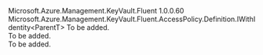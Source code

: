 <Type Name="IBlank&lt;ParentT&gt;" FullName="Microsoft.Azure.Management.KeyVault.Fluent.AccessPolicy.Definition.IBlank&lt;ParentT&gt;">
  <TypeSignature Language="C#" Value="public interface IBlank&lt;ParentT&gt; : Microsoft.Azure.Management.KeyVault.Fluent.AccessPolicy.Definition.IWithIdentity&lt;ParentT&gt;" />
  <TypeSignature Language="ILAsm" Value=".class public interface auto ansi abstract IBlank`1&lt;ParentT&gt; implements class Microsoft.Azure.Management.KeyVault.Fluent.AccessPolicy.Definition.IWithIdentity`1&lt;!ParentT&gt;" />
  <TypeSignature Language="DocId" Value="T:Microsoft.Azure.Management.KeyVault.Fluent.AccessPolicy.Definition.IBlank`1" />
  <TypeSignature Language="VB.NET" Value="Public Interface IBlank(Of ParentT)&#xA;Implements IWithIdentity(Of ParentT)" />
  <TypeSignature Language="F#" Value="type IBlank&lt;'ParentT&gt; = interface&#xA;    interface IWithIdentity&lt;'ParentT&gt;" />
  <AssemblyInfo>
    <AssemblyName>Microsoft.Azure.Management.KeyVault.Fluent</AssemblyName>
    <AssemblyVersion>1.0.0.60</AssemblyVersion>
  </AssemblyInfo>
  <TypeParameters>
    <TypeParameter Name="ParentT" />
  </TypeParameters>
  <Interfaces>
    <Interface>
      <InterfaceName>Microsoft.Azure.Management.KeyVault.Fluent.AccessPolicy.Definition.IWithIdentity&lt;ParentT&gt;</InterfaceName>
    </Interface>
  </Interfaces>
  <Docs>
    <typeparam name="ParentT">To be added.</typeparam>
    <summary>To be added.</summary>
    <remarks>To be added.</remarks>
  </Docs>
  <Members />
</Type>